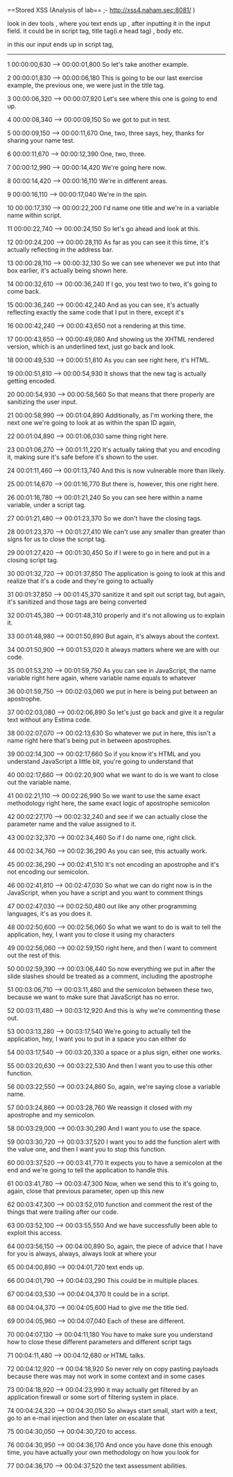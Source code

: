==Stored XSS (Analysis of lab== ;-  http://xss4.naham.sec:8081/ )

look in dev tools , where you text ends up , after inputting it in the input field.
it could be in script tag, title tag(i.e head tag) , body etc.

in this our input  ends up in script  tag, 




---

1
00:00:00,630 --> 00:00:01,800
So let's take another example.

2
00:00:01,830 --> 00:00:06,180
This is going to be our last exercise example, the previous one, we were just in the title tag.

3
00:00:06,320 --> 00:00:07,920
Let's see where this one is going to end up.

4
00:00:08,340 --> 00:00:09,150
So we got to put in test.

5
00:00:09,150 --> 00:00:11,670
One, two, three says, hey, thanks for sharing your name test.

6
00:00:11,670 --> 00:00:12,390
One, two, three.

7
00:00:12,990 --> 00:00:14,420
We're going here now.

8
00:00:14,420 --> 00:00:16,110
We're in different areas.

9
00:00:16,110 --> 00:00:17,040
We're in the spin.

10
00:00:17,310 --> 00:00:22,200
I'd name one title and we're in a variable name within script.

11
00:00:22,740 --> 00:00:24,150
So let's go ahead and look at this.

12
00:00:24,200 --> 00:00:28,110
As far as you can see it this time, it's actually reflecting in the address bar.

13
00:00:28,110 --> 00:00:32,130
So we can see whenever we put into that box earlier, it's actually being shown here.

14
00:00:32,610 --> 00:00:36,240
If I go, you test two to two, it's going to come back.

15
00:00:36,240 --> 00:00:42,240
And as you can see, it's actually reflecting exactly the same code that I put in there, except it's

16
00:00:42,240 --> 00:00:43,650
not a rendering at this time.

17
00:00:43,650 --> 00:00:49,080
And showing us the XHTML rendered version, which is an underlined text, just go back and look.

18
00:00:49,530 --> 00:00:51,810
As you can see right here, it's HTML.

19
00:00:51,810 --> 00:00:54,930
It shows that the new tag is actually getting encoded.

20
00:00:54,930 --> 00:00:58,560
So that means that there properly are sanitizing the user input.

21
00:00:58,990 --> 00:01:04,890
Additionally, as I'm working there, the next one we're going to look at as within the span ID again,

22
00:01:04,890 --> 00:01:06,030
same thing right here.

23
00:01:06,270 --> 00:01:11,220
It's actually taking that you and encoding it, making sure it's safe before it's shown to the user.

24
00:01:11,460 --> 00:01:13,740
And this is now vulnerable more than likely.

25
00:01:14,670 --> 00:01:16,770
But there is, however, this one right here.

26
00:01:16,780 --> 00:01:21,240
So you can see here within a name variable, under a script tag.

27
00:01:21,480 --> 00:01:23,370
So we don't have the closing tags.

28
00:01:23,370 --> 00:01:27,410
We can't use any smaller than greater than signs for us to close the script tag.

29
00:01:27,420 --> 00:01:30,450
So if I were to go in here and put in a closing script tag.

30
00:01:32,720 --> 00:01:37,850
The application is going to look at this and realize that it's a code and they're going to actually

31
00:01:37,850 --> 00:01:45,370
sanitize it and spit out script tag, but again, it's sanitized and those tags are being converted

32
00:01:45,380 --> 00:01:48,310
properly and it's not allowing us to explain it.

33
00:01:48,980 --> 00:01:50,890
But again, it's always about the context.

34
00:01:50,900 --> 00:01:53,020
It always matters where we are with our code.

35
00:01:53,210 --> 00:01:59,750
As you can see in JavaScript, the name variable right here again, where variable name equals to whatever

36
00:01:59,750 --> 00:02:03,060
we put in here is being put between an apostrophe.

37
00:02:03,080 --> 00:02:06,890
So let's just go back and give it a regular text without any Estima code.

38
00:02:07,070 --> 00:02:13,630
So whatever we put in here, this isn't a name right here that's being put in between apostrophes.

39
00:02:14,300 --> 00:02:17,660
So if you know it's HTML and you understand JavaScript a little bit, you're going to understand that

40
00:02:17,660 --> 00:02:20,900
what we want to do is we want to close out the variable name.

41
00:02:21,110 --> 00:02:26,990
So we want to use the same exact methodology right here, the same exact logic of apostrophe semicolon

42
00:02:27,170 --> 00:02:32,240
and see if we can actually close the parameter name and the value assigned to it.

43
00:02:32,370 --> 00:02:34,460
So if I do name one, right click.

44
00:02:34,760 --> 00:02:36,290
As you can see, this actually work.

45
00:02:36,290 --> 00:02:41,510
It's not encoding an apostrophe and it's not encoding our semicolon.

46
00:02:41,810 --> 00:02:47,030
So what we can do right now is in the JavaScript, when you have a script and you want to comment things

47
00:02:47,030 --> 00:02:50,480
out like any other programming languages, it's as you does it.

48
00:02:50,600 --> 00:02:56,060
So what we want to do is wait to tell the application, hey, I want you to close it using my characters

49
00:02:56,060 --> 00:02:59,150
right here, and then I want to comment out the rest of this.

50
00:02:59,390 --> 00:03:06,440
So now everything we put in after the slide slashes should be treated as a comment, including the apostrophe

51
00:03:06,710 --> 00:03:11,480
and the semicolon between these two, because we want to make sure that JavaScript has no error.

52
00:03:11,480 --> 00:03:12,920
And this is why we're commenting these out.

53
00:03:13,280 --> 00:03:17,540
We're going to actually tell the application, hey, I want you to put in a space you can either do

54
00:03:17,540 --> 00:03:20,330
a space or a plus sign, either one works.

55
00:03:20,630 --> 00:03:22,530
And then I want you to use this other function.

56
00:03:22,550 --> 00:03:24,860
So, again, we're saying close a variable name.

57
00:03:24,860 --> 00:03:28,760
We reassign it closed with my apostrophe and my semicolon.

58
00:03:29,000 --> 00:03:30,290
And I want you to use the space.

59
00:03:30,720 --> 00:03:37,520
I want you to add the function alert with the value one, and then I want you to stop this function.

60
00:03:37,520 --> 00:03:41,770
It expects you to have a semicolon at the end and we're going to tell the application to handle this.

61
00:03:41,780 --> 00:03:47,300
Now, when we send this to it's going to, again, close that previous parameter, open up this new

62
00:03:47,300 --> 00:03:52,010
function and comment the rest of the things that were trailing after our code.

63
00:03:52,100 --> 00:03:55,550
And we have successfully been able to exploit this access.

64
00:03:56,150 --> 00:04:00,890
So, again, the piece of advice that I have for you is always, always, always look at where your

65
00:04:00,890 --> 00:04:01,720
text ends up.

66
00:04:01,790 --> 00:04:03,290
This could be in multiple places.

67
00:04:03,530 --> 00:04:04,370
It could be in a script.

68
00:04:04,370 --> 00:04:05,600
Had to give me the title tied.

69
00:04:05,960 --> 00:04:07,040
Each of these are different.

70
00:04:07,130 --> 00:04:11,180
You have to make sure you understand how to close these different parameters and different script tags

71
00:04:11,480 --> 00:04:12,680
or HTML talks.

72
00:04:12,920 --> 00:04:18,920
So never rely on copy pasting payloads because there was may not work in some context and in some cases

73
00:04:18,920 --> 00:04:23,990
it may actually get filtered by an application firewall or some sort of filtering system in place.

74
00:04:24,320 --> 00:04:30,050
So always start small, start with a text, go to an e-mail injection and then later on escalate that

75
00:04:30,050 --> 00:04:30,720
to access.

76
00:04:30,950 --> 00:04:36,170
And once you have done this enough time, you have actually your own methodology on how you look for

77
00:04:36,170 --> 00:04:37,520
the text assessment abilities.